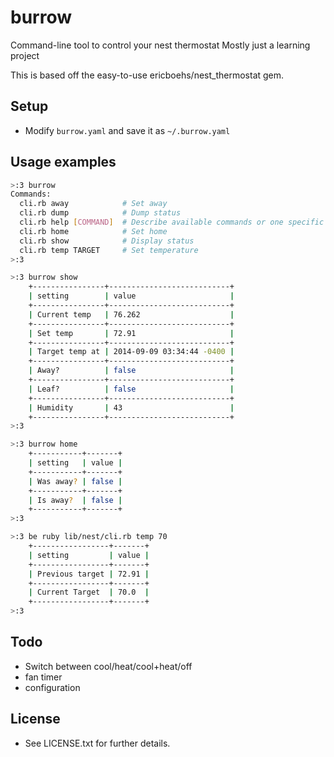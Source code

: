 # burrow

Command-line tool to control your nest thermostat
Mostly just a learning project

This is based off the easy-to-use ericboehs/nest_thermostat gem.

## Setup
* Modify `burrow.yaml` and save it as `~/.burrow.yaml`

## Usage examples
```bash
>:3 burrow
Commands:
  cli.rb away            # Set away
  cli.rb dump            # Dump status
  cli.rb help [COMMAND]  # Describe available commands or one specific command
  cli.rb home            # Set home
  cli.rb show            # Display status
  cli.rb temp TARGET     # Set temperature
>:3
```

```bash
>:3 burrow show
    +----------------+---------------------------+
    | setting        | value                     |
    +----------------+---------------------------+
    | Current temp   | 76.262                    |
    +----------------+---------------------------+
    | Set temp       | 72.91                     |
    +----------------+---------------------------+
    | Target temp at | 2014-09-09 03:34:44 -0400 |
    +----------------+---------------------------+
    | Away?          | false                     |
    +----------------+---------------------------+
    | Leaf?          | false                     |
    +----------------+---------------------------+
    | Humidity       | 43                        |
    +----------------+---------------------------+
>:3
```

```bash
>:3 burrow home
    +-----------+-------+
    | setting   | value |
    +-----------+-------+
    | Was away? | false |
    +-----------+-------+
    | Is away?  | false |
    +-----------+-------+
>:3
```

```bash
>:3 be ruby lib/nest/cli.rb temp 70                                                               🍦  1   1:41:33
    +-----------------+-------+
    | setting         | value |
    +-----------------+-------+
    | Previous target | 72.91 |
    +-----------------+-------+
    | Current Target  | 70.0  |
    +-----------------+-------+
>:3
```

## Todo
* Switch between cool/heat/cool+heat/off
* fan timer
* configuration

## License
* See LICENSE.txt for further details.

